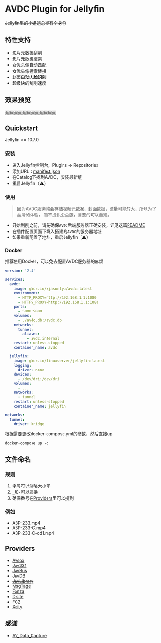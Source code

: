 # AVDC Plugin for Jellyfin

~~Jellyfin里的小姐姐总得有个身份~~

## 特性支持

- 影片元数据刮削
- 影片元数据搜索
- 女优头像自动匹配
- 女优头像搜索替换
- 封面**自动人脸识别**
- 超级快的刮削速度

## 效果预览

🈚️🈚️️🈚️️🈚️️🈚️️🈚️️🈚️️🈚️️🈚️️🈚️️🈚️️🈚️️

## Quickstart

Jellyfin >= 10.7.0

### 安装

- 进入Jellyfin控制台，Plugins -> Repositories
- 添加URL：[manifest.json](https://raw.githubusercontent.com/xjasonlyu/jellyfin-plugin-avdc/main/manifest.json)
- 在Catalog下找到AVDC，安装最新版
- 重启Jellyfin（⚠️）

### 使用

> 因为AVDC服务端会存储视频元数据，封面数据，流量可能较大，所以为了丝滑的体验，
> 暂不提供公益服，需要的可以自建。

- 开始刮削之前，请先确保`AVDC`后端服务器正确安装，详见这篇[README](https://github.com/xjasonlyu/AVDC/blob/main/README.md)
- 在插件配置页面下填入搭建的`AVDC`的服务器地址
- 如果重新配置了地址，重启Jellyfin（⚠️）

### Docker

推荐使用Docker，可以免去配置AVDC服务器的麻烦

```yaml
version: '2.4'

services:
  avdc:
    image: ghcr.io/xjasonlyu/avdc:latest
    environment:
      - HTTP_PROXY=http://192.168.1.1:1080
      - HTTPS_PROXY=http://192.168.1.1:1080
    ports:
      - 5000:5000
    volumes:
      - ./avdc.db:/avdc.db
    networks:
      tunnel:
        aliases:
          - avdc.internal
    restart: unless-stopped
    container_name: avdc

  jellyfin:
    image: ghcr.io/linuxserver/jellyfin:latest
    logging:
      driver: none
    devices:
      - /dev/dri:/dev/dri
    volumes:
      - ...
    networks:
      - tunnel
    restart: unless-stopped
    container_name: jellyfin

networks:
  tunnel:
    driver: bridge
```

根据需要更改docker-compose.yml的参数，然后直接up

```text
docker-compose up -d
```

## 文件命名

### 规则

1. 字母可以忽略大小写
2. `_`和`-`可以互换
3. 确保番号在[Providers](#Providers)里可以搜到

### 例如

- ABP-233.mp4
- ABP-233-C.mp4
- ABP-233-C-cd1.mp4

## Providers

- [Avsox](https://tellme.pw/avsox)
- [Jav321](https://www.jav321.com/)
- [JavBus](https://www.javbus.com/)
- [JavDB](https://javdb.com/)
- [~~JavLibrary~~](http://www.javlibrary.com/)
- [MsgTage](https://www.mgstage.com/)
- [Fanza](https://www.dmm.co.jp/)
- [Dlsite](https://www.dlsite.com/)
- [FC2](https://adult.contents.fc2.com/)
- [Xcity](https://xcity.jp/main/)

## 感谢

- [AV_Data_Capture](https://github.com/yoshiko2/AV_Data_Capture)
